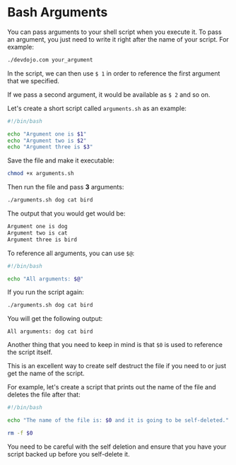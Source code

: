 # Bash Arguments

You can pass arguments to your shell script when you execute it. To pass an argument, you just need to write it right after the name of your script. For example:

```bash
./devdojo.com your_argument
```

In the script, we can then use `$ 1` in order to reference the first argument that we specified. 

If we pass a second argument, it would be available as `$ 2` and so on.

Let's create a short script called `arguments.sh` as an example:

```bash
#!/bin/bash

echo "Argument one is $1"
echo "Argument two is $2"
echo "Argument three is $3"
```

Save the file and make it executable:

```bash
chmod +x arguments.sh
```


Then run the file and pass **3** arguments:

```bash
./arguments.sh dog cat bird
```

The output that you would get would be:

```bash
Argument one is dog
Argument two is cat
Argument three is bird
```

To reference all arguments, you can use `$@`:

```bash
#!/bin/bash

echo "All arguments: $@"
```

If you run the script again:

```bash
./arguments.sh dog cat bird
```

You will get the following output:

```
All arguments: dog cat bird
```

Another thing that you need to keep in mind is that `$0` is used to reference the script itself.

This is an excellent way to create self destruct the file if you need to or just get the name of the script.

For example, let's create a script that prints out the name of the file and deletes the file after that:

```bash
#!/bin/bash

echo "The name of the file is: $0 and it is going to be self-deleted."

rm -f $0
```

You need to be careful with the self deletion and ensure that you have your script backed up before you self-delete it.